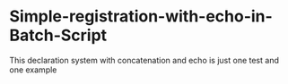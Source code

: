 # Simple-registration-with-echo-in-Batch-Script
This declaration system with concatenation and echo is just one test and one example
